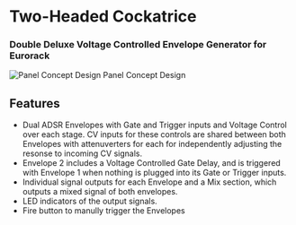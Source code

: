 # Two-Headed Cockatrice  
### Double Deluxe Voltage Controlled Envelope Generator for Eurorack
![Panel Concept Design](https://user-images.githubusercontent.com/1865305/188250575-35beb1ac-ead3-4b48-8df2-83cc39c0516d.png)
Panel Concept Design  

## Features  
- Dual ADSR Envelopes with Gate and Trigger inputs and Voltage Control over each stage.  CV inputs for these controls are shared between both Envelopes with attenuverters for each for independently adjusting the resonse to incoming CV signals.  
- Envelope 2 includes a Voltage Controlled Gate Delay, and is triggered with Envelope 1 when nothing is plugged into its Gate or Trigger inputs.  
- Individual signal outputs for each Envelope and a Mix section, which outputs a mixed signal of both envelopes.  
- LED indicators of the output signals.  
- Fire button to manully trigger the Envelopes
